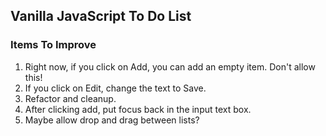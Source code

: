 ## Vanilla JavaScript To Do List

### Items To Improve

1. Right now, if you click on Add, you can add an empty item. Don't allow this!
2. If you click on Edit, change the text to Save.
3. Refactor and cleanup.
4. After clicking add, put focus back in the input text box.
5. Maybe allow drop and drag between lists?
